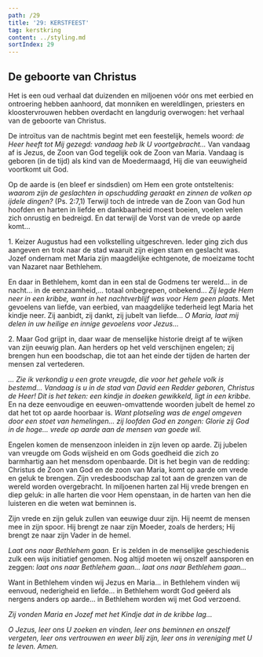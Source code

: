 ```yaml
---
path: /29
title: '29: KERSTFEEST'
tag: kerstkring
content: ../styling.md
sortIndex: 29
---
```


## De geboorte van Christus

Het is een oud verhaal dat duizenden en miljoenen vóór ons met eerbied en ontroering hebben aanhoord, dat monniken en wereldlingen, priesters en kloostervrouwen hebben overdacht en langdurig overwogen: het verhaal van de geboorte van Christus.

De introïtus van de nachtmis begint met een feestelijk, hemels woord: _de Heer heeft tot Mij gezegd: vandaag heb Ik U voortgebracht..._ Van vandaag af is Jezus, de Zoon van God tegelijk ook de Zoon van Maria. Vandaag is geboren (in de tijd) als kind van de Moedermaagd, Hij die van eeuwigheid voortkomt uit God.

Op de aarde is (en bleef er sindsdien) om Hem een grote ontsteltenis: _waarom zijn de geslachten in opschudding geraakt en zinnen de volken op ijdele dingen?_ (Ps. 2:7,1) Terwijl toch de intrede van de Zoon van God hun hoofden en harten in liefde en dankbaarheid moest boeien, voelen velen zich onrustig en bedreigd. En dat terwijl de Vorst van de vrede op aarde komt...

1\. Keizer Augustus had een volkstelling uitgeschreven. Ieder ging zich dus aangeven en trok naar de stad waaruit zijn eigen stam en geslacht was. Jozef ondernam met Maria zijn maagdelijke echtgenote, de moeizame tocht van Nazaret naar Bethlehem.

En daar in Bethlehem, komt dan in een stal de Godmens ter wereld... in de nacht... in de eenzaamheid,... totaal onbegrepen, onbekend... _Zij legde Hem neer in een kribbe, want in het nachtverblijf was voor Hem geen plaats._ Met gevoelens van liefde, van eerbied, van maagdelijke tederheid legt Maria het kindje neer. Zij aanbidt, zij dankt, zij jubelt van liefde... _O Maria, laat mij delen in uw heilige en innige gevoelens voor Jezus..._

2\. Maar God grijpt in, daar waar de menselijke historie dreigt af te wijken van zijn eeuwig plan. Aan herders op het veld verschijnen engelen; zij brengen hun een boodschap, die tot aan het einde der tijden de harten der mensen zal vertederen.

_... Zie ik verkondig u een grote vreugde, die voor het gehele volk is bestemd... Vandaag is u in de stad van David een Redder geboren, Christus de Heer! Dit is het teken: een kindje in doeken gewikkeld, ligt in een kribbe._ En na deze eenvoudige en eeuwen-omvattende woorden jubelt de hemel zo dat het tot op aarde hoorbaar is. _Want plotseling was de engel omgeven door een stoet van hemelingen... zij loofden God en zongen: Glorie zij God in de hoge... vrede op aarde aan de mensen van goede wil._

Engelen komen de mensenzoon inleiden in zijn leven op aarde. Zij jubelen van vreugde om Gods wijsheid en om Gods goedheid die zich zo barmhartig aan het mensdom openbaarde. Dit is het begin van de redding: Christus de Zoon van God en de zoon van Maria, komt op aarde om vrede en geluk te brengen. Zijn vredesboodschap zal tot aan de grenzen van de wereld worden overgebracht. In miljoenen harten zal Hij vrede brengen en diep geluk: in alle harten die voor Hem openstaan, in de harten van hen die luisteren en die weten wat beminnen is.

Zijn vrede en zijn geluk zullen van eeuwige duur zijn. Hij neemt de mensen mee in zijn spoor. Hij brengt ze naar zijn Moeder, zoals de herders; Hij brengt ze naar zijn Vader in de hemel.

_Laat ons naar Bethlehem gaan._ Er is zelden in de menselijke geschiedenis zulk een wijs initiatief genomen. Nog altijd moeten wij onszelf aansporen en zeggen: _laat ons naar Bethlehem gaan... laat ons naar Bethlehem gaan..._

Want in Bethlehem vinden wij Jezus en Maria... in Bethlehem vinden wij eenvoud, nederigheid en liefde... in Bethlehem wordt God geëerd als nergens anders op aarde... in Bethlehem worden wij met God verzoend.

_Zij vonden Maria en Jozef met het Kindje dat in de kribbe lag..._

_O Jezus, leer ons U zoeken en vinden, leer ons beminnen en onszelf vergeten, leer ons vertrouwen en weer blij zijn, leer ons in vereniging met U te leven. Amen._
